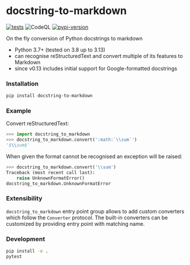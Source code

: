 # docstring-to-markdown

[![tests](https://github.com/python-lsp/docstring-to-markdown/workflows/tests/badge.svg)](https://github.com/python-lsp/docstring-to-markdown/actions?query=workflow%3A%22tests%22)
![CodeQL](https://github.com/python-lsp/docstring-to-markdown/workflows/CodeQL/badge.svg)
[![pypi-version](https://img.shields.io/pypi/v/docstring-to-markdown.svg)](https://python.org/pypi/docstring-to-markdown)

On the fly conversion of Python docstrings to markdown

- Python 3.7+ (tested on 3.8 up to 3.13)
- can recognise reStructuredText and convert multiple of its features to Markdown
- since v0.13 includes initial support for Google-formatted docstrings

### Installation

```bash
pip install docstring-to-markdown
```

### Example

Convert reStructuredText:

```python
>>> import docstring_to_markdown
>>> docstring_to_markdown.convert(':math:`\\sum`')
'$\\sum$'
```

When given the format cannot be recognised an exception will be raised:

```python
>>> docstring_to_markdown.convert('\\sum')
Traceback (most recent call last):
    raise UnknownFormatError()
docstring_to_markdown.UnknownFormatError
```

### Extensibility

`docstring_to_markdown` entry point group allows to add custom converters which follow the `Converter` protocol.
The built-in converters can be customized by providing entry point with matching name.

### Development

```bash
pip install -e .
pytest
```

